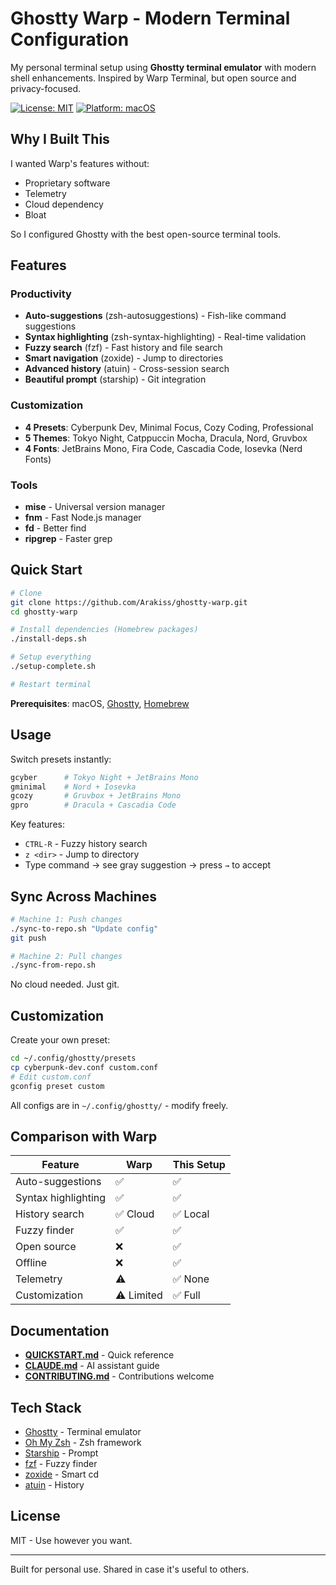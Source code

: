 # Ghostty Warp - Modern Terminal Configuration

My personal terminal setup using **Ghostty terminal emulator** with modern shell enhancements. Inspired by Warp Terminal, but open source and privacy-focused.

[![License: MIT](https://img.shields.io/badge/License-MIT-yellow.svg)](https://opensource.org/licenses/MIT)
[![Platform: macOS](https://img.shields.io/badge/Platform-macOS-blue.svg)]()

## Why I Built This

I wanted Warp's features without:
- Proprietary software
- Telemetry
- Cloud dependency
- Bloat

So I configured Ghostty with the best open-source terminal tools.

## Features

### Productivity
- **Auto-suggestions** (zsh-autosuggestions) - Fish-like command suggestions
- **Syntax highlighting** (zsh-syntax-highlighting) - Real-time validation
- **Fuzzy search** (fzf) - Fast history and file search
- **Smart navigation** (zoxide) - Jump to directories
- **Advanced history** (atuin) - Cross-session search
- **Beautiful prompt** (starship) - Git integration

### Customization
- **4 Presets**: Cyberpunk Dev, Minimal Focus, Cozy Coding, Professional
- **5 Themes**: Tokyo Night, Catppuccin Mocha, Dracula, Nord, Gruvbox
- **4 Fonts**: JetBrains Mono, Fira Code, Cascadia Code, Iosevka (Nerd Fonts)

### Tools
- **mise** - Universal version manager
- **fnm** - Fast Node.js manager
- **fd** - Better find
- **ripgrep** - Faster grep

## Quick Start

```bash
# Clone
git clone https://github.com/Arakiss/ghostty-warp.git
cd ghostty-warp

# Install dependencies (Homebrew packages)
./install-deps.sh

# Setup everything
./setup-complete.sh

# Restart terminal
```

**Prerequisites**: macOS, [Ghostty](https://ghostty.org), [Homebrew](https://brew.sh)

## Usage

Switch presets instantly:
```bash
gcyber      # Tokyo Night + JetBrains Mono
gminimal    # Nord + Iosevka
gcozy       # Gruvbox + JetBrains Mono
gpro        # Dracula + Cascadia Code
```

Key features:
- `CTRL-R` - Fuzzy history search
- `z <dir>` - Jump to directory
- Type command → see gray suggestion → press `→` to accept

## Sync Across Machines

```bash
# Machine 1: Push changes
./sync-to-repo.sh "Update config"
git push

# Machine 2: Pull changes
./sync-from-repo.sh
```

No cloud needed. Just git.

## Customization

Create your own preset:
```bash
cd ~/.config/ghostty/presets
cp cyberpunk-dev.conf custom.conf
# Edit custom.conf
gconfig preset custom
```

All configs are in `~/.config/ghostty/` - modify freely.

## Comparison with Warp

| Feature | Warp | This Setup |
|---------|------|------------|
| Auto-suggestions | ✅ | ✅ |
| Syntax highlighting | ✅ | ✅ |
| History search | ✅ Cloud | ✅ Local |
| Fuzzy finder | ✅ | ✅ |
| Open source | ❌ | ✅ |
| Offline | ❌ | ✅ |
| Telemetry | ⚠️ | ✅ None |
| Customization | ⚠️ Limited | ✅ Full |

## Documentation

- **[QUICKSTART.md](QUICKSTART.md)** - Quick reference
- **[CLAUDE.md](CLAUDE.md)** - AI assistant guide
- **[CONTRIBUTING.md](CONTRIBUTING.md)** - Contributions welcome

## Tech Stack

- [Ghostty](https://ghostty.org) - Terminal emulator
- [Oh My Zsh](https://ohmyz.sh) - Zsh framework
- [Starship](https://starship.rs) - Prompt
- [fzf](https://github.com/junegunn/fzf) - Fuzzy finder
- [zoxide](https://github.com/ajeetdsouza/zoxide) - Smart cd
- [atuin](https://atuin.sh) - History

## License

MIT - Use however you want.

---

Built for personal use. Shared in case it's useful to others.
